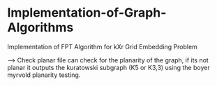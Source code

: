 # Implementation-of-Graph-Algorithms
Implementation of FPT Algorithm for kXr Grid Embedding Problem

--> Check planar file can check for the planarity of the graph, if its not planar it outputs the kuratowski subgraph (K5 or K3,3) using the boyer myrvold planarity testing.
